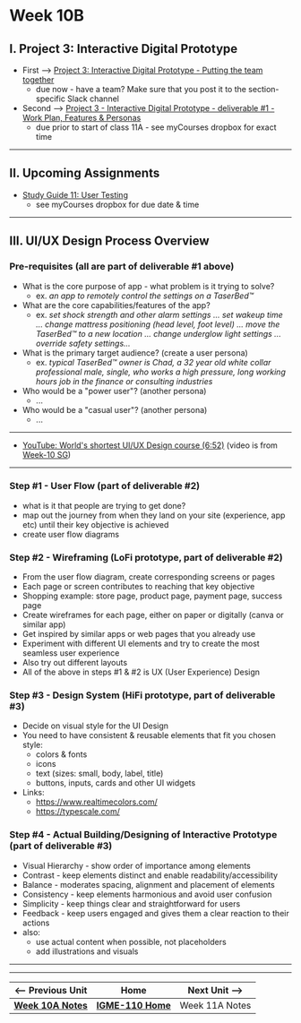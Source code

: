# Week 10B

## I. Project 3: Interactive Digital Prototype
- First --> [Project 3: Interactive Digital Prototype - Putting the team together](../documents/p3-put-team-together.md)
  - due now - have a team? Make sure that you post it to the section-specific Slack channel
- Second --> [Project 3 - Interactive Digital Prototype - deliverable #1 - Work Plan, Features & Personas](../documents/p3-work-plan.md)
  - due prior to start of class 11A - see myCourses dropbox for exact time

---

## II. Upcoming Assignments

- [Study Guide 11: User Testing](https://docs.google.com/document/d/1f5h_8OBTGzORzFFOK5QamQqt4XgW4_Xe_ERmpZ9bmU0/edit?usp=sharing)
  - see myCourses dropbox for due date & time
 
---

## III. UI/UX Design Process Overview

### Pre-requisites (all are part of deliverable #1 above)
- What is the core purpose of app - what problem is it trying to solve?
  - ex. *an app to remotely control the settings on a TaserBed&trade;*
- What are the core capabilities/features of the app?
  - ex. *set shock strength and other alarm settings ... set wakeup time ... change mattress positioning (head level, foot level) ... move the TaserBed&trade; to a new location ... change underglow light settings ... override safety settings...*
- What is the primary target audience? (create a user persona)
  - ex. *typical TaserBed&trade; owner is Chad, a 32 year old white collar professional male, single, who works a high pressure, long working hours job in the finance or consulting industries*
- Who would be a "power user"? (another persona)
  - ...
- Who would be a "casual user"? (another persona)
  - ...

---

- [YouTube: World's shortest UI/UX Design course (6:52)](https://www.youtube.com/watch?v=wIuVvCuiJhU) (video is from [Week-10 SG](https://docs.google.com/document/d/1cPbyE8xvK747125dENQXC8Kd3jzb7uUhtp40dfyjdNU/edit?usp=sharing))

---

### Step #1 - User Flow (part of deliverable #2)
- what is it that people are trying to get done?
- map out the journey from when they land on your site (experience, app etc) until their key objective is achieved
- create user flow diagrams

### Step #2 - Wireframing (LoFi prototype, part of deliverable #2)
- From the user flow diagram, create corresponding screens or pages
- Each page or screen contributes to reaching that key objective
- Shopping example: store page, product page, payment page, success page 
- Create wireframes for each page, either on paper or digitally (canva or similar app)
- Get inspired by similar apps or web pages that you already use
- Experiment with different UI elements and try to create the most seamless user experience
- Also try out different layouts
- All of the above in steps #1 & #2 is UX (User Experience) Design

### Step #3 - Design System (HiFi prototype, part of deliverable #3)
- Decide on visual style for the UI Design
- You need to have consistent & reusable elements that fit you chosen style:
  - colors & fonts
  - icons
  - text (sizes: small, body, label, title)
  - buttons, inputs, cards and other UI widgets
- Links:
  - https://www.realtimecolors.com/
  - https://typescale.com/

### Step #4 - Actual Building/Designing of Interactive Prototype (part of deliverable #3)
- Visual Hierarchy - show order of importance among elements
- Contrast - keep elements distinct and enable readability/accessibility
- Balance - moderates spacing, alignment and placement of elements
- Consistency - keep elements harmonious and avoid user confusion
- Simplicity - keep things clear and straightforward for users
- Feedback - keep users engaged and gives them a clear reaction to their actions
- also:
  - use actual content when possible, not placeholders
  - add illustrations and visuals

---
---

| <-- Previous Unit | Home | Next Unit -->
| --- | --- | --- 
|   [**Week 10A Notes**](10A.md)  |  [**IGME-110 Home**](../) | Week 11A Notes
